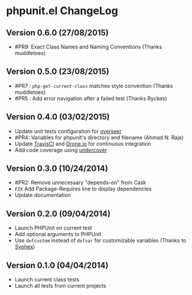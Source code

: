 # phpunit.el ChangeLog

## Version 0.6.0 (27/08/2015)

- #PR9: Exact Class Names and Naming Conventions (Thanks muddletoes)

## Version 0.5.0 (23/08/2015)

- #PR7 : `php-get-current-class` matches style convention (Thanks muddletoes)
- #PR5 : Add error navigation after a failed test (Thanks Ryckes)

## Version 0.4.0 (03/02/2015)

- Update unit tests configuration for [overseer][]
- #PR4: Variables for phpunit's directory and filename (Ahmad N. Raja)
- Update [TravisCI][] and [Drone.io][] for continuous integration
- Add code coverage using [undercover][]

## Version 0.3.0 (10/24/2014)

- #PR2: Remove unnecessary "depends-on" from Cask
- `FIX` Add Package-Requires line to display dependencies
- Update documentation

## Version 0.2.0 (09/04/2014)

- Launch PHPUnit on current test
- Add optional arguments to PHPUnit
- Use `defcustom` instead of `defvar` for customizable variables
  (Thanks to [Syohex](https://github.com/syohex))


## Version 0.1.0 (04/04/2014)

- Launch current class tests
- Launch all tests from current projects


[TravisCI]: https://travis-ci.org/nlamirault/emacs-travis
[Drone.io]: https://drone.io/github.com/nlamirault/emacs-travis
[overseer]: https://github.com/tonini/overseer.el
[undercover]: https://github.com/sviridov/undercover.el
